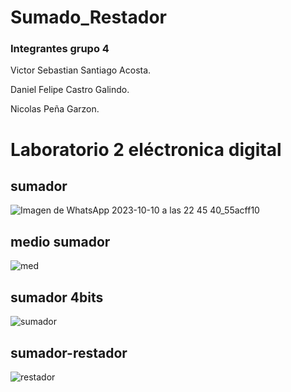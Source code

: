# Sumado_Restador
### Integrantes grupo 4
Victor Sebastian Santiago Acosta.

Daniel Felipe Castro Galindo. 

Nicolas Peña Garzon. 

# Laboratorio 2 eléctronica digital
## sumador

![Imagen de WhatsApp 2023-10-10 a las 22 45 40_55acff10](https://github.com/victor25200/Sumado_Restador/assets/143362267/051b719b-5184-4c5e-93dd-ab97724bb099)

## medio sumador
![med](https://github.com/victor25200/Sumado_Restador/assets/143362267/6d5695f9-185a-4793-b911-a789bf7870ae)
 
## sumador 4bits
![sumador](https://github.com/victor25200/Sumado_Restador/assets/143362267/ac852cce-5fb2-49ce-b6ed-12a6b84f0c1b)


## sumador-restador

![restador](https://github.com/victor25200/Sumado_Restador/assets/143362267/38ac561a-e690-492e-80cc-d03aa8f9cb7f)
